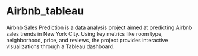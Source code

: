 # Airbnb_tableau
Airbnb Sales Prediction is a data analysis project aimed at predicting Airbnb sales trends in New York City. Using key metrics like room type, neighborhood, price, and reviews, the project provides interactive visualizations through a Tableau dashboard. 

